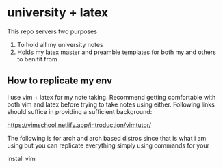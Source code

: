 # university + latex 
This repo servers two purposes

1. To hold all my university notes
2. Holds my latex master and preamble templates for both my and others to benifit from

## How to replicate my env
I use vim + latex for my note taking. Recommend getting comfortable with both vim and latex before trying to take notes using either.
Following links should suffice in providing a sufficient background:

https://vimschool.netlify.app/introduction/vimtutor/

The following is for arch and arch based distros since that is what i am using but you can replicate everything simply using commands for your 

install vim

```
